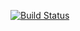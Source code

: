 [![Build Status](https://api.travis-ci.org/Xorast/django2blog.svg)](https://travis-ci.org/Xorast/django2blog)